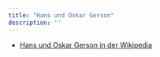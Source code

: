 ```yaml
---
title: "Hans und Oskar Gerson"
description: ''
---
```


* [Hans und Oskar Gerson in der Wikipedia](https://de.wikipedia.org/wiki/Hans_und_Oskar_Gerson)
